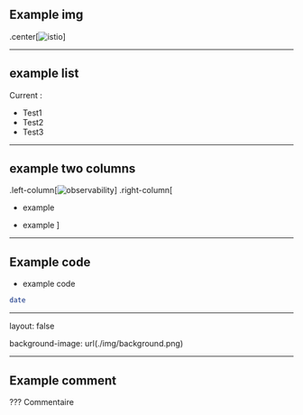 ## Example img

.center[![istio](./img/image.png)]

---
## example list

Current :
* Test1
* Test2
* Test3


---

## example two columns

.left-column[![observability](./img/example.jpg)]
.right-column[
* example

* example
]
---
## Example code

* example code
```bash
date
```
---

layout: false

background-image: url(./img/background.png)

---
## Example comment
???
Commentaire